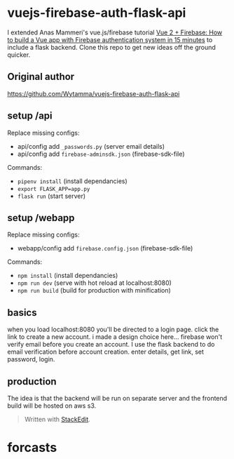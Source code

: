 # vuejs-firebase-auth-flask-api
I extended Anas Mammeri's vue.js/firebase tutorial [Vue 2 + Firebase: How to build a Vue app with Firebase authentication system in 15 minutes](https://medium.com/@anas.mammeri/vue-2-firebase-how-to-build-a-vue-app-with-firebase-authentication-system-in-15-minutes-fdce6f289c3c) to include a flask backend. Clone this repo to get new ideas off the ground quicker.
## Original author
https://github.com/Wytamma/vuejs-firebase-auth-flask-api

## setup /api
Replace missing configs:
 - api/config add `_passwords.py` (server email details)
 - api/config add `firebase-adminsdk.json` (firebase-sdk-file)

Commands:
 - `pipenv install` (install dependancies)
 - `export FLASK_APP=app.py`
 - `flask run` (start server)

## setup /webapp
Replace missing configs:
 - webapp/config add `firebase.config.json` (firebase-sdk-file)

Commands:
 - `npm install` (install dependancies)
 - `npm run dev` (serve with hot reload at localhost:8080)
 - `npm run build` (build for production with minification)

## basics
when you load localhost:8080 you'll be directed to a login page. click the link to create a new account. i made a design choice here... firebase won't verify email before you create an account. I use the flask backend to do email verification before account creation. enter details, get link, set password, login.

## production
The idea is that the backend will be run on separate server and the frontend build will be hosted on aws s3.

> Written with [StackEdit](https://stackedit.io/).
# forcasts
